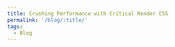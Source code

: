 ```yaml
---
title: Crushing Performance with Critical Render CSS
permalink: '/blog/:title/'
tags:
  - Blog
---
```


